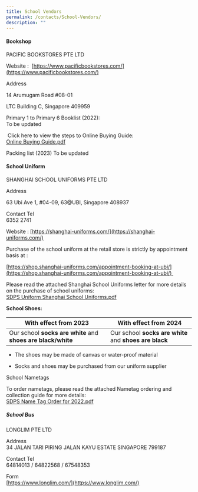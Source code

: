 ```yaml
---
title: School Vendors
permalink: /contacts/School-Vendors/
description: ""
---
```

#### Bookshop

PACIFIC BOOKSTORES PTE LTD  
  
Website :  [https://www.pacificbookstores.com/](https://www.pacificbookstores.com/)  
  
Address  

14 Arumugam Road #08-01

LTC Building C, Singapore 409959

  
Primary 1 to Primary 6 Booklist (2022):<br>
To be updated <br>


 Click here to view the steps to Online Buying Guide:<br>
 [Online Buying Guide.pdf](/files/Online%20Buying%20Guide.pdf)
 
 
 Packing list (2023)
 To be updated <br>
 
 #### School Uniform

SHANGHAI SCHOOL UNIFORMS PTE LTD  
  
Address  

63 Ubi Ave 1, #04-09, 63@UBI, Singapore 408937

Contact Tel  
6352 2741

  

Website : [https://shanghai-uniforms.com/](https://shanghai-uniforms.com/)

  

Purchase of the school uniform at the retail store is strictly by appointment basis at :

[https://shop.shanghai-uniforms.com/appointment-booking-at-ubi/](https://shop.shanghai-uniforms.com/appointment-booking-at-ubi/)   

Please read the attached Shanghai School Uniforms letter for more details on the purchase of school uniforms:<br>
[SDPS Uniform Shanghai School Uniforms.pdf](/files/SDPS%20Uniform%20Shanghai%20School%20Uniforms%20for%202022%20(1).pdf)

**School Shoes:**  


| **With effect from 2023**  | **With effect from 2024** | 
| -------- | -------- | 
| Our school **socks are white** and **shoes are black/white** | Our school **socks are white** and **shoes are black** | 
    
*   The shoes may be made of canvas or water-proof material  
    
*   Socks and shoes may be purchased from our uniform supplier

  

School Nametags  

To order nametags, please read the attached Nametag ordering and collection guide for more details:<br>
[SDPS Name Tag Order for 2022.pdf](/files/SDPS%20Name%20Tag%20Order%20for%202022%20(1).pdf)

##### School Bus

LONGLIM PTE LTD  
  
Address  
34 JALAN TARI PIRING JALAN KAYU ESTATE SINGAPORE 799187  
  
Contact Tel  
64814013 / 64822568 / 67548353  
  
Form  
[https://www.longlim.com/](https://www.longlim.com/)